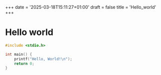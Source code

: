 +++
date = '2025-03-18T15:11:27+01:00'
draft = false
title = 'Hello_world'
+++

# Hello world
```c
#include <stdio.h>

int main() {
    printf("Hello, World!\n");
    return 0;
}
```
